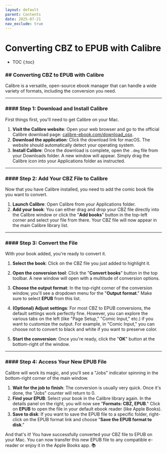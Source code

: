 ```yaml
---
layout: default
parent: Contents
date: 2025-07-21
nav_exclude: true
---
```

# Converting CBZ to EPUB with Calibre
- TOC
{:toc}

### \#\# Converting CBZ to EPUB with Calibre

Calibre is a versatile, open-source ebook manager that can handle a wide variety of formats, including the conversion you need.

-----

### \#\#\#\# Step 1: Download and Install Calibre

First things first, you'll need to get Calibre on your Mac.

1.  **Visit the Calibre website**: Open your web browser and go to the official Calibre download page: [calibre-ebook.com/download\_osx](https://calibre-ebook.com/download_osx).
2.  **Download the application**: Click the download link for macOS. The website should automatically detect your operating system.
3.  **Install Calibre**: Once the download is complete, open the `.dmg` file from your Downloads folder. A new window will appear. Simply drag the Calibre icon into your Applications folder as instructed.

-----

### \#\#\#\# Step 2: Add Your CBZ File to Calibre

Now that you have Calibre installed, you need to add the comic book file you want to convert.

1.  **Launch Calibre**: Open Calibre from your Applications folder.
2.  **Add your book**: You can either drag and drop your CBZ file directly into the Calibre window or click the "**Add books**" button in the top-left corner and select your file from there. Your CBZ file will now appear in the main Calibre library list.

-----

### \#\#\#\# Step 3: Convert the File

With your book added, you're ready to convert it.

1.  **Select the book**: Click on the CBZ file you just added to highlight it.
2.  **Open the conversion tool**: Click the "**Convert books**" button in the top toolbar. A new window will open with a multitude of conversion options.
3.  **Choose the output format**: In the top-right corner of the conversion window, you'll see a dropdown menu for the "**Output format**." Make sure to select **EPUB** from this list.

4.  **(Optional) Adjust settings**: For most CBZ to EPUB conversions, the default settings work perfectly fine. However, you can explore the various tabs on the left (like "Page Setup," "Comic Input," etc.) if you want to customize the output. For example, in "Comic Input," you can choose not to convert to black and white if you want to preserve color.
5.  **Start the conversion**: Once you're ready, click the "**OK**" button at the bottom-right of the window.

-----

### \#\#\#\# Step 4: Access Your New EPUB File

Calibre will work its magic, and you'll see a "Jobs" indicator spinning in the bottom-right corner of the main window.

1.  **Wait for the job to finish**: The conversion is usually very quick. Once it's done, the "Jobs" counter will return to 0.
2.  **Find your EPUB**: Select your book in the Calibre library again. In the details panel on the right, you will now see "**Formats: CBZ, EPUB**." Click on **EPUB** to open the file in your default ebook reader (like Apple Books).
3.  **Save to disk**: If you want to save the EPUB file to a specific folder, right-click on the EPUB format link and choose "**Save the EPUB format to disk**."

And that's it\! You have successfully converted your CBZ file to EPUB on your Mac. You can now transfer this new EPUB file to any compatible e-reader or enjoy it in the Apple Books app. 📚
